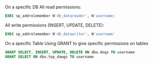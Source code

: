 On a specific DB
All read permissions:
```sql
EXEC sp_addrolemember N'db_datareader', N'username;
```
All write permissions (INSERT, UPDATE, DELETE):
```sql
EXEC sp_addrolemember N'db_datawriter', N'username'
```

On a specific Table
Using GRANT to give specific permissions on tables
```sql
GRANT SELECT, INSERT, UPDATE, DELETE ON dbo.dogs TO username
GRANT SELECT ON dbo.top_dawgs TO username
```


